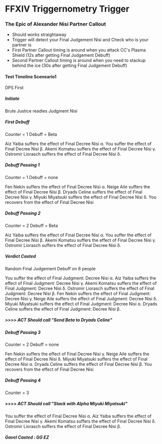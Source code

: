 # FFXIV Triggernometry Trigger

### The Epic of Alexander Nisi Partner Callout
- Should works straightaway
- Trigger will detect your Final Judgement Nisi and Check who is your partner is
- First Partner Callout timing is around when you attack CC's Plasma Shield (12s after getting Final Judgement Debuff)
- Second Partner Callout timing is around when you need to stackup behind the ice (30s after getting Final Judgement Debuff)

#### Test Timeline Sceneario1
DPS First

##### Initiate
Brute Justice readies Judgment Nisi

##### First Debuff
Counter = 1
Debuff = Beta

Aiz Yaiba suffers the effect of Final Decree Nisi α.
You suffer the effect of Final Decree Nisi β.
Akemi Komatsu suffers the effect of Final Decree Nisi γ.
Ostromir Liorasch suffers the effect of Final Decree Nisi δ.

##### Debuff Passing 1
Counter = 1
Debuff = none

Fen Nekin suffers the effect of Final Decree Nisi α.
Neige Aile suffers the effect of Final Decree Nisi β.
Dryads Celine suffers the effect of Final Decree Nisi γ.
Miyuki Miyatsuki suffers the effect of Final Decree Nisi δ.
You recovers from the effect of Final Decree Nisi

##### Debuff Passing 2
Counter = 2
Debuff = Beta

Aiz Yaiba suffers the effect of Final Decree Nisi α.
You suffer the effect of Final Decree Nisi β.
Akemi Komatsu suffers the effect of Final Decree Nisi γ.
Ostromir Liorasch suffers the effect of Final Decree Nisi δ.

##### Verdict Casted
Random Final Judgement Debuff on 8 people

You suffer the effect of Final Judgment: Decree Nisi α.
Aiz Yaiba suffers the effect of Final Judgment: Decree Nisi γ.
Akemi Komatsu suffers the effect of Final Judgment: Decree Nisi δ.
Ostromir Liorasch suffers the effect of Final Judgment: Decree Nisi β.
Fen Nekin suffers the effect of Final Judgment: Decree Nisi γ.
Neige Aile suffers the effect of Final Judgment: Decree Nisi δ.
Miyuki Miyatsuki suffers the effect of Final Judgment: Decree Nisi α.
Dryads Celine suffers the effect of Final Judgment: Decree Nisi β.

##### >>>> ACT Should call "Send Beta to Dryads Celine"

##### Debuff Passing 3
Counter = 2
Debuff = none

Fen Nekin suffers the effect of Final Decree Nisi γ.
Neige Aile suffers the effect of Final Decree Nisi δ.
Miyuki Miyatsuki suffers the effect of Final Decree Nisi α.
Dryads Celine suffers the effect of Final Decree Nisi β.
You recovers from the effect of Final Decree Nisi

##### Debuff Passing 4
Counter = 3

##### >>>> ACT Should call "Stack with Alpha Miyuki Miyatsuki"

You suffer the effect of Final Decree Nisi α.
Aiz Yaiba suffers the effect of Final Decree Nisi γ.
Akemi Komatsu suffers the effect of Final Decree Nisi δ.
Ostromir Liorasch suffers the effect of Final Decree Nisi β.

##### Gavel Casted : GG EZ

